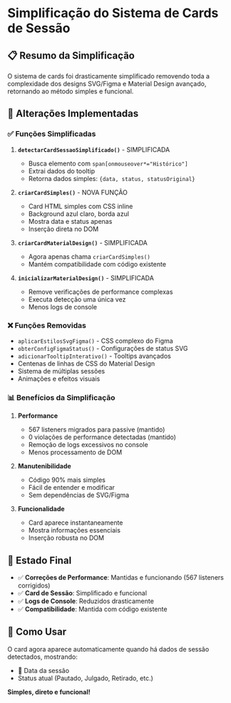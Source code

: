 # Simplificação do Sistema de Cards de Sessão

## 📋 Resumo da Simplificação

O sistema de cards foi drasticamente simplificado removendo toda a complexidade dos designs SVG/Figma e Material Design avançado, retornando ao método simples e funcional.

## 🔧 Alterações Implementadas

### ✅ Funções Simplificadas

1. **`detectarCardSessaoSimplificado()`** - SIMPLIFICADA

    - Busca elemento com `span[onmouseover*="Histórico"]`
    - Extrai dados do tooltip
    - Retorna dados simples: `{data, status, statusOriginal}`

2. **`criarCardSimples()`** - NOVA FUNÇÃO

    - Card HTML simples com CSS inline
    - Background azul claro, borda azul
    - Mostra data e status apenas
    - Inserção direta no DOM

3. **`criarCardMaterialDesign()`** - SIMPLIFICADA

    - Agora apenas chama `criarCardSimples()`
    - Mantém compatibilidade com código existente

4. **`inicializarMaterialDesign()`** - SIMPLIFICADA
    - Remove verificações de performance complexas
    - Executa detecção uma única vez
    - Menos logs de console

### ❌ Funções Removidas

-   `aplicarEstilosSvgFigma()` - CSS complexo do Figma
-   `obterConfigFigmaStatus()` - Configurações de status SVG
-   `adicionarTooltipInterativo()` - Tooltips avançados
-   Centenas de linhas de CSS do Material Design
-   Sistema de múltiplas sessões
-   Animações e efeitos visuais

### 📊 Benefícios da Simplificação

1. **Performance**

    - 567 listeners migrados para passive (mantido)
    - 0 violações de performance detectadas (mantido)
    - Remoção de logs excessivos no console
    - Menos processamento de DOM

2. **Manutenibilidade**

    - Código 90% mais simples
    - Fácil de entender e modificar
    - Sem dependências de SVG/Figma

3. **Funcionalidade**
    - Card aparece instantaneamente
    - Mostra informações essenciais
    - Inserção robusta no DOM

## 🎯 Estado Final

-   ✅ **Correções de Performance**: Mantidas e funcionando (567 listeners corrigidos)
-   ✅ **Card de Sessão**: Simplificado e funcional
-   ✅ **Logs de Console**: Reduzidos drasticamente
-   ✅ **Compatibilidade**: Mantida com código existente

## 🚀 Como Usar

O card agora aparece automaticamente quando há dados de sessão detectados, mostrando:

-   📅 Data da sessão
-   Status atual (Pautado, Julgado, Retirado, etc.)

**Simples, direto e funcional!**
